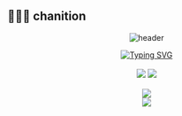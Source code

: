## 👩🏻‍💻 chanition

<div align="center">
  
  ![header](https://capsule-render.vercel.app/api?type=venom&height=300&text=Chanition&fontSize=70&color=0:f78da7,50:e084b9,100:c084f5&stroke=e084b9&animation=fadeIn&font=Comic+Neue)
  
</div>

<!--
<div align="center">
   Solved.ac 링크 뱃지 
  <a href="https://solved.ac/ellie7070">
    <img src="http://mazassumnida.wtf/api/v2/generate_badge?boj=ellie7070" alt="Solved.ac Profile" />
  </a>

  <!-- 백준 잔디 뱃지 
  <img src="http://mazandi.herokuapp.com/api?handle=ellie7070&theme=dark" alt="Baekjoon Grass" />
</div>
-->

<!-- 사용하는 언어나 ,,,
-->
<!--
<div align="center">
  <img src="https://img.shields.io/badge/python-%233776AB.svg?&style=for-the-badge&logo=python&logoColor=white" />
  <img src="https://img.shields.io/badge/Java-%23007396.svg?style=for-the-badge" />
</div>
-->



<!--🛠 기술 스택 뱃지 -->
<div align="center">
   <a href="https://git.io/typing-svg"><img src="https://readme-typing-svg.demolab.com?font=Lilita+One&pause=1000&color=E38BAE&width=90&height=30&lines=Studying.." alt="Typing SVG" /></a>
  </a>
</div>

<div align="center">
  <br>
  <img src="https://img.shields.io/badge/python-%233776AB.svg?&style=for-the-badge&logo=python&logoColor=white" />
  <img src="https://img.shields.io/badge/Java-%23007396.svg?style=for-the-badge" />
</div>

<br>



<div align="center">
  <img src="https://github-readme-stats.vercel.app/api?username=chanition&show_icons=true&rank_icon=github&theme=omni" />
  <br>
  <img src="https://github-readme-stats.vercel.app/api/top-langs/?username=chanition&layout=compact&theme=omni" />
</div>

<!-- 🏆 Solved.ac 알고리즘 뱃지 
<div align="center">
  <a href="https://solved.ac/ellie7070">
    <img src="http://mazassumnida.wtf/api/v2/generate_badge?boj=ellie7070" alt="solved.ac 프로필" />
  </a>
  <img src="http://mazandi.herokuapp.com/api?handle=ellie7070&theme=warm" alt="백준 잔디 그래프" />
</div>
-->
